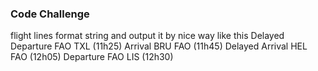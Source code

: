 ### Code Challenge

flight lines format string and output it by nice way like this
       Delayed Departure FAO TXL (11h25)
                 Arrival BRU FAO (11h45)
         Delayed Arrival HEL FAO (12h05)
               Departure FAO LIS (12h30)
